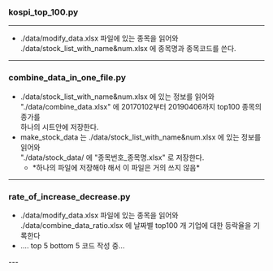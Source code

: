 
### kospi_top_100.py  
***
<ul>  
<li>./data/modify_data.xlsx 파일에 있는 종목을 읽어와 ./data/stock_list_with_name&num.xlsx 에 종목명과 종목코드를 쓴다.</li>  
</ul>  

---
### combine_data_in_one_file.py  
<ul>  
<li>./data/stock_list_with_name&num.xlsx 에 있는 정보를 읽어와  <br>"./data/combine_data.xlsx" 에 20170102부터 20190406까지 top100 종목의 종가를 <br>하나의 시트안에 저장한다.</li>  
<li>make_stock_data 는 ./data/stock_list_with_name&num.xlsx 에 있는 정보를 읽어와 <br>"./data/stock_data/ 에 "종목번호_종목명.xlsx" 로 저장한다.  
    <ul>  
    <li>*하나의 파일에 저장해야 해서 이 파일은 거의 쓰지 않음*  
    </li>  
    </ul>  
</li>  
</ul>

---
### rate_of_increase_decrease.py  
<ul>  
	<li>
	./data/modify_data.xlsx 파일에 있는 종목을 읽어와 ./data/combine_data_ratio.xlsx 에 날짜별 top100 개 기업에 대한 등락율을 기록한다
	</li>  
	<li>
	.... top 5 bottom 5 코드 작성 중...
	</li>  

</ul>  
  ---